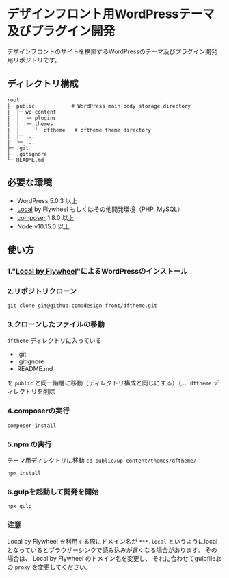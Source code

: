# デザインフロント用WordPressテーマ及びプラグイン開発

デザインフロントのサイトを構築するWordPressのテーマ及びプラグイン開発用リポジトリです。

## ディレクトリ構成


```
root
├─ public            # WordPress main body storage directory
|  ├─ wp-content
|  |  ├─ plugins
|  |  └─ themes
|  |     └─ dftheme   # dftheme theme directory
│  ├─ ... 
|  └─ ...
├─ .git
├─ .gitignore
└─ README.md 
```

## 必要な環境

- WordPress 5.0.3 以上
- [Local](https://local.getflywheel.com/) by Flywheel もしくはその他開発環境（PHP, MySQL）
- [composer](https://getcomposer.org/) 1.8.0 以上
- Node v10.15.0 以上

## 使い方
### 1."[Local by Flywheel](https://local.getflywheel.com/)"によるWordPressのインストール

### 2.リポジトリクローン
``` git clone git@github.com:design-front/dftheme.git ```

### 3.クローンしたファイルの移動

``` dftheme ``` ディレクトリに入っている

- .git
- .gitignore
- README.md

を ```public``` と同一階層に移動（ディレクトリ構成と同じにする）し、``` dftheme ``` ディレクトリを削除

### 4.composerの実行

``` composer install ```

### 5.npm の実行

テーマ用ディレクトリに移動
``` cd public/wp-content/themes/dftheme/ ```

``` npm install ```

### 6.gulpを起動して開発を開始

``` npx gulp ```

### 注意

Local by Flywheel を利用する際にドメイン名が `***.local` というようにlocalとなっているとブラウザーシンクで読み込みが遅くなる場合があります。
その場合は、 Local by Flywheel のドメイン名を変更し、 それに合わせてgulpfile.js の `proxy` を変更してください。